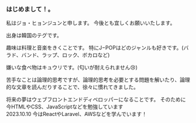### はじめまして！。
私はジョ・ヒョンジュンと申します。
今後とも宜しくお願いいたします。

出身は韓国のテグです。

趣味は料理と音楽をきくことです。
特にJ−POPはどのジャンルも好きです。(バラド、バンド、ラップ、ロック、ボカロなど)

嫌いな食べ物はキュウリです。(匂いが耐えられません😢)

苦手なことは論理的思考ですが、論理的思考を必要とする問題を解いたり、論理的な文章を読んだりすることで、徐々に慣れてきました。

将来の夢はウェブフロントエンドディベロッパーになることです。
そのために今HTMLやCSS、JavaScriptなどを勉強しています  
2023.10.10 今はReactやLaravel、AWSなどを学んでいます！
